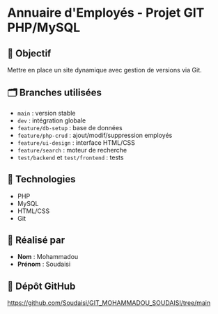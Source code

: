 # Annuaire d'Employés - Projet GIT PHP/MySQL

## 📌 Objectif
Mettre en place un site dynamique avec gestion de versions via Git.

## 🗂️ Branches utilisées
- `main` : version stable
- `dev` : intégration globale
- `feature/db-setup` : base de données
- `feature/php-crud` : ajout/modif/suppression employés
- `feature/ui-design` : interface HTML/CSS
- `feature/search` : moteur de recherche
- `test/backend` et `test/frontend` : tests


## 🔧 Technologies
- PHP
- MySQL
- HTML/CSS
- Git

## 👤 Réalisé par
- **Nom** : Mohammadou  
- **Prénom** : Soudaisi

## 🔗 Dépôt GitHub
https://github.com/Soudaisi/GIT_MOHAMMADOU_SOUDAISI/tree/main
